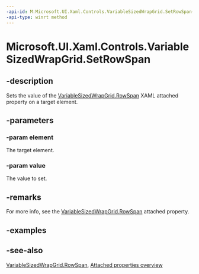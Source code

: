 ```yaml
---
-api-id: M:Microsoft.UI.Xaml.Controls.VariableSizedWrapGrid.SetRowSpan(Microsoft.UI.Xaml.UIElement,System.Int32)
-api-type: winrt method
---
```


<!-- Method syntax
public void SetRowSpan(Windows.UI.Xaml.UIElement element, System.Int32 value)
-->

# Microsoft.UI.Xaml.Controls.VariableSizedWrapGrid.SetRowSpan

## -description
Sets the value of the [VariableSizedWrapGrid.RowSpan](variablesizedwrapgrid_rowspan.md) XAML attached property on a target element.

## -parameters
### -param element
The target element.

### -param value
The value to set.

## -remarks
For more info, see the [VariableSizedWrapGrid.RowSpan](variablesizedwrapgrid_rowspan.md) attached property.

## -examples

## -see-also

[VariableSizedWrapGrid.RowSpan](variablesizedwrapgrid_rowspan.md), [Attached properties overview](/windows/uwp/xaml-platform/attached-properties-overview)
